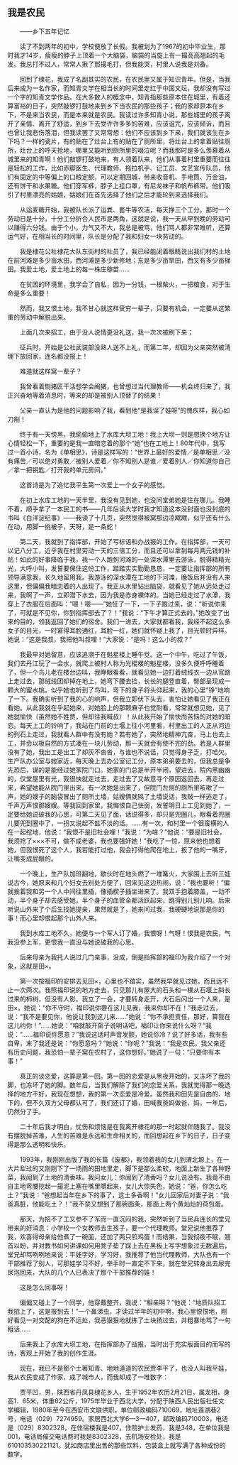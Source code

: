   

## 我是农民

　　——乡下五年记忆

　　读了不到两年的初中，学校便放了长假。我被划为了1967的初中毕业生，那时我才14岁，瘦瘦的脖子上顶着一个大脑袋，脑袋的当旋上有一撮高高翘起的毛发。我总打不过人，常常人揪了那撮毛打，但我能哭，村里人说我是刘备。

　　回到了棣花，我成了名副其实的农民，在农民里又属于知识青年。但是，当我后来成为一名作家，而知青文学在相当长的时间里走红于中国文坛，我却没有写过一个字的知青文学作品。在大多数人的概念中，知青指那些原本住在城里，有着还算富裕的日子，突然敲锣打鼓地来到乡下当农民的那些孩子；我的家却原本在乡下，不是来当农民，而是本来就是农民。我读过许多知青小说，那些城里的孩子离开了亲情、离开了舒适，到乡下去受许许多多的苦难，应该诅咒，应该倾诉，而且也曾让我悲伤落泪，但我读罢了又常常想：他们不应该到乡下来，我们就该生在乡下吗？一样的瓷片，有的贴在了灶台上有的贴在了厕所里，将灶台上的拿着贴往厕所，灶台上的呼天抢地，哪里又能听到厕所里的啜泣呢？而我那时是多么羡慕着从城里来的知青啊！他们敲锣打鼓地来，有人领着队来，他们从事着村里重要而往往是轻松的工作，比如赤脚医生、代理教师、拖拉机手、记工员、文艺宣传队员，他们有固定的中等偏上的口粮定额，可以定期回城，带来收音机、手电筒、万金油，还有饼干和水果糖。他们穿军裤，脖子上挂口罩，有尼龙袜子和帆布裤带。他们吸引了村里漂亮的姑娘，姑娘们在首先选择了他们之后才能轮到来选择我们。

　　从运麦糖开始，我被队长派了运粪、套牛等农活，每天挣三个工分。那时一个劳动日是十分，十分工分折合人民币是两角，这就是说，我一天从早到晚的劳动可以赚得六分钱。由于个小，力气又不大，我总是被骂，他们骂人都非常难听，还算运气好，在相当长的时间里，队长是分配了我和妇女一块劳动的。

　　我是棣花公社棣花大队东街村的社员了，我已经能闭着眼睛说出我们村的土地在前河滩是多少亩水田，西河滩是多少新修地；东是多少亩旱田，西又有多少亩梯田。我爱土地，爱土地上的每一株庄稼苗……

　　在贫困的环境里，我学会了自私，因为一分钱，一根柴火，一把粮食，对于生命是多么重要！

　　然而，我又恨土地，我不甘心就这样受穷一辈子，只要有机会，一定要从这繁重的劳动中解脱出来。

　　上面几次来招工，由于没人说情更没礼送，我一次次被刷下来；

　　征兵时，开始是公社武装部没熟人送不上礼，而第二年，却因为父亲突然被清理下放回家，连名都没报上！

　　难道就这样窝一辈子？

　　我曾看着劁猪匠干活想学会阉猪，也曾想过当代理教师——机会终归来了，我正兴奋地等着消息时，等来的却是被别人顶替了的结果！

　　父亲一直认为是他的问题影响了我，看到他“是我误了娃呀”的愧疚样，我心如刀剐！

　　终于有一天傍黑，我偷偷地上了水库大坝工地！我上大坝一则是想换个地方让心情轻松一下，重要的是我一直暗恋着的那个“她”也在工地上！80年代中，我写过一首小诗，名为《单相思》，诗是这样写的：“世界上最好的爱情／是单相思／没有痛苦／可以绝对勇敢／被别人爱着／你不知别人是谁／爱着别人／你知道你自己／拿一把钥匙／打开我的单元房间。”

　　这首诗是为了追忆我平生第一次爱上一个女子的感觉。

　　在初上水库工地的一天半里，我没有见到她，也没问堂弟她是住在哪儿。我睡不着，顺手拿了一本民工的书——几年后读大学时我才知道这本没封面也没封底的书叫《白洋淀纪事》——我读了十几页，突然觉得被窝那边凉飕飕，似乎还有什么在动，用脚一挑被子，天呀，是一条蛇！

　　第二天，我就到了指挥部，开始了写标语和办战报的工作。在指挥部，一天可以记八分工，近乎我在村里劳动一天的三倍工分，而且还可以拿到每月两元钱的补贴！如此的好事降临于我，我一个人跑到河滩的一处深水潭里去游泳，脱得精精光光，大呼小叫，发誓要保住这份工作，踏踏实实勤勤恳恳，一定要让指挥部的所有领导满意我，长久地留用我。我游泳的深水潭在工地的下河滩，晚饭后并没有人来这里，但偏偏我暗恋着的人出现了。我正从水里钻出脑袋，就看见了她从远处走过来，我啊了一声，立即潜下水去，因为我是赤身裸体的。当她已经走过了水潭，我穿上了衣服在后面叫：“喂！喂——”她怔了一下，一下子跑过来，说：“听说你来了，可就是不见你，你到指挥部去了？！”我说：“下午才算正式去的。”她改变了出来的目的，领我返回了她们的宿舍。我们一进去，大家就都看我，我经不起这么多女子的目光，一时窘得耳脸通红，耳脸一红，她们就怀疑上我了，目光顿时异样。她说：“这是我叔，我把他叫叔哩！”大家说：“是吗！这么小的叔？”

　　我最早对她留意，应该追溯于在魁星楼上睡午觉。这一个中午，吃过了午饭，我们去丹江玩了一会水，就爬上被村人称为光棍楼的魁星楼，没多久便呼呼睡着了，但一个鸟儿老在楼台边叫，我睁眼看看，就看见她一边打着绒线衣一边从官路上走过去，那绒线团却掉在地上，她弯下腰去捡，长长的腿登直着，臀部呈现成一颗大的蜜水桃。似乎她也听到了鸟叫，弯下的身子将头仰起来，我的心里“铮”地响了一下。我确实听到了我的心的响声，但我立即伏下头去，害怕让她看见了我正在看她。从此我就在乎起她来，对她脸上的那颗麻子也觉耐看，常常就想见她，见了她就愉快（虽然她不姓贾，但却往我喊叔）！从此我开始了愉快而苦恼的对她的暗恋。每天上工的铃响了，我站在门前的土堰上往小河里看，村里出工的人正从河边的列石上走过，我就看人群中有没有她？若有她了，突然地精神亢奋，马上也去上工，并会以极自然的方式凑在一块儿劳动，那一天就会有使不完的劲。若是人群里没有了她，我出工是出工了却灰不沓沓，与谁也不说话，只觉得身子乏，打哈欠。生产队办公室与她家近，每天晚上去办公室记工分，原本弟弟要去的，但我总是争先恐后，谋的是能经过她家院门口。她家的门总是半开半闭，望进去，院内黑幽幽的，仅堂屋里有光，我很快就走过去，走过去了又故意寻个原因返回去，再走过来，希望她能从院门里出来。有一次她是出来了，但院门左侧的厕所里咳嗽了一声，她的嫂子的脑袋冒出了厕所土墙，姑嫂俩就隔了土墙说话，我贼一样逃走了，千声万声恨那嫂嫂。等我回到家里，我悔恨自己怯弱，发誓明日上工见到她了，一定要给她说破我的心思，可第二天见了面，话说得多，却只是兜圈儿，眼看着兜圈儿要兜到圈中了，一拐又说起不盐不淡的话。……有一次，和村里一个很蛮横的人在一起挖地，他说：“我恨不是旧社会哩！”我说：“为啥？”他说：“要是旧社会，我须抢了×××不可，做不成老婆，我也要强奸她！”我吃了一惊，原来他也想着她，但我恨死了这个人，我若能打过他，我会打得他爬在地上，扳了他的一嘴牙，让嘴变成屁眼的。

　　一个晚上，生产队加班翻地，歇伙时在地头燃了一堆篝火，大家围上去听三娃说古今，她原来和几个妇女去别处方便了，回来见这边热闹，说：“我也要听！”偏就挨着我和另一个人中间往里插，像插楔子插坐进来了。我双手抱着膝盖，一动不动，半个身子却去感受她，半个身子的血管全都活跃起来，跳得别儿别儿响。后来听说山外来了个后生找她提亲，果然就是了，她来问过我，我硬硬地说那是你的事！而心里却恨起那个山外人来。

　　我到水库工地不久，她便与一个军人订了婚，我恨呀！气呀！恨我是农民，气我没参上军，更恨我一直没与她说破我的心思。

　　后来母亲为我托人说过几门亲事，没成，倒是指挥部的福印为我介绍了一个对象，这就是田×。

　　第一次按福印的安排去见田×，心里也不踏实，虽然我早就见过她，而且远不止一次两次。我照福印说的地方走去，只见那儿有屋大的石头和一棵从石堰上斜长过来的柿树，但没有人影。我立了一会，才要转身走开，大石后闪出一个人来，是田×。她说：“你不守时，福印说你要在这儿见我，我来你却不在！”我走过去，说：“我不是要见你，他说让我到这儿来……”她说：“你不承担责任，那好，算我在这儿约你！”……她说：“咱就敲开窗子说明话吧，福印让你来说什么呀？”我说：“……福印说你愿意？”我说这话时声音发颤，她说你冷？说了好多话，我有些自卑，末了我还是说：“你愿意吗？”她说：“你呢？”我说：“我是农民，我父亲还有历史问题，我恐怕一辈子窝在农村了，这你想好。”她说了一句：“只要你有本事！”

　　真正的谈恋爱，这算是第一回。第一回的恋爱是从黑夜开始的，又冻坏了我的脚，也冻坏了她的脚。数年后，当我们解除了我们的恋爱关系，我就觉得那一晚选择的地方不好，我现在想想，我的第一次恋爱是冷爱。虽然我和田先是自由的、地下的，但不久双方父母都认可了，我们还订了婚，田喊我爸妈做爸、妈，一年后，仍然分了手。

　　二十年后我才明白，忧伤和烦恼是在我离开棣花的那一时起就伴随我了。我没有摆脱掉苦难，人生的苦难是永远和生命相关的，而回想起在乡下的日子，日子变得是那么透明和快乐。

　　1993年，我刚刚出版了我的长篇《废都》，我领着我的女儿到渭北塬上，在一大片犁过的又刚刚下了一场雨的田地里走，脚下是那么柔软，地面上新生了各种野菜，我闻到了土地的清香味。我问女儿：你闻到了清香吗？女儿说没有。我竟不由自主地弯腰挖起一撮泥上塞在嘴里嚼起来，女儿大惊失色，她说：“爸，你怎么吃土？”我说：“爸想起当年在乡下的事了，这土多香啊！”女儿回家后对妻子说：“我爸真脏，他能吃土？！”我不禁又想到了那碗面条，那面上两个黄灿灿的荷包蛋。

　　那天，为招不了工又参不了军而一直沉闷的我，突然听到了当民兵连长的堂兄带来的好消息：小学校一个女教师去生孩子，要一个代理教师。堂兄说他推荐了我，欢喜得母亲给他煮了一碗面，还加了两只煎鸡蛋！而结果，当我彻夜不眠，翘首以盼，并对教书如何讲课如何用凳子垫了踩上去在黑板上写字想象过无数遍后，堂兄却骂咧咧地来说：平娃字好，学习好，我推荐了他当代理教师，大队也有一个干部推荐了别人，可那娃学习不好，举手时一直定不下来，就在堂兄转身出去尿完尿泡回来，大队的几个人已表决了那个干部推荐的娃！

　　这是怎么回事呀！

　　偏偏又碰上了一个同学，他穿戴整齐，我说：“相亲啊？”他说：“地质队招工我招上了，这是报到去！”一个鼻涕虫，才读过半年的初中啊，我心里恨恨地，刚好看见一对交配的狗在不远处，我恶狠狠地就拣了土块扬过去，并粗暴地骂了一句粗话……

　　后来我上了水库大坝工地，在指挥部办了战报，当时出于充实版面目的而写的诗，客观上开始了我的创作生涯。

　　现在，我已不是那个土著知青、地地道道的农民贾李平了，也没人叫我平娃，我从农民变成了作家，成了城市人，而我却成了一堆数字：

　　贾平凹，男，陕西省丹凤县棣花乡人，生于1952年农历2月21日，属龙相，身高1．65米，体重62公斤，1975年毕业于西北大学，分配于陕西人民出版社任文学编辑，1980年至今在西安市文联供职。单位邮政编码710069，地址莲湖巷2号，电话（029）7274959。家居西北大学6—3—407，邮政编码710003，电话是（029）8302328，在住宿楼我是407，住院护士发药，我是348，在单位我是001，电话局催交电话费时我是8302328，去机场安检处，我是610103530221121。犹如商店里出售的那些饮料，包装盒上就写满了各种成份的数字。